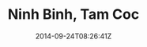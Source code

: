 ---
title: "Ninh Binh, Tam Coc"
date: 2014-09-24T08:26:41Z
draft: false
description: ""
hasGallery: true
type: post
region: "Asia (Southeast)"
country: "Vietnam"
thumbnail: "ninh_binh-6.jpg"
---